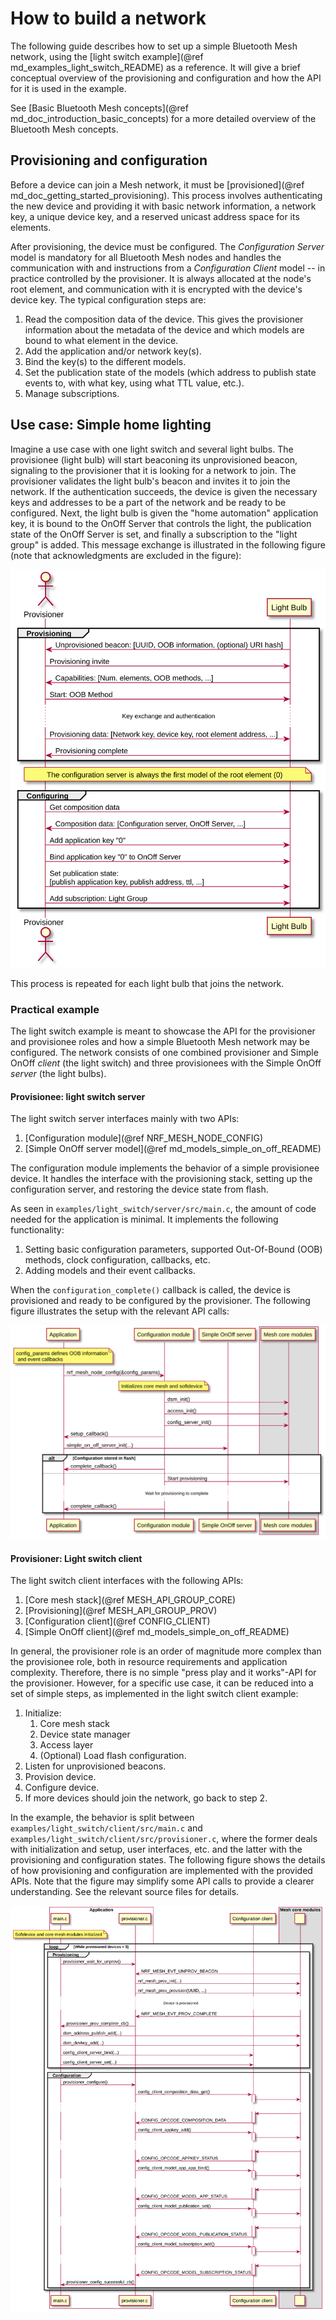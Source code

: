 # How to build a network

The following guide describes how to set up a simple Bluetooth Mesh network, using
the [light switch example](@ref md_examples_light_switch_README) as a reference. It will give a
brief conceptual overview of the provisioning and configuration and how the API for it is used in
the example.

See [Basic Bluetooth Mesh concepts](@ref md_doc_introduction_basic_concepts) for a more detailed
overview of the Bluetooth Mesh concepts.

## Provisioning and configuration

Before a device can join a Mesh network, it must be [provisioned](@ref md_doc_getting_started_provisioning).
This process involves authenticating the new device and providing it with basic network information,
a network key, a unique device key, and a reserved unicast address space for its elements.

After provisioning, the device must be configured. The *Configuration Server* model is mandatory for all Bluetooth Mesh
nodes and handles the communication with and instructions from a *Configuration Client* model -- in
practice controlled by the provisioner. It is always allocated at the node's root element, and
communication with it is encrypted with the device's device key. The typical configuration steps are:

1.  Read the composition data of the device. This gives the provisioner information about the metadata of the
    device and which models are bound to what element in the device.
2.  Add the application and/or network key(s).
3.  Bind the key(s) to the different models.
4.  Set the publication state of the models (which address to publish state events to, with what
    key, using what TTL value, etc.).
5.  Manage subscriptions.


## Use case: Simple home lighting

Imagine a use case with one light switch and several light bulbs. The provisionee
(light bulb) will start beaconing its unprovisioned beacon, signaling to the provisioner that it is
looking for a network to join. The provisioner validates the light bulb's beacon and invites it to
join the network. If the authentication succeeds, the device is given the necessary keys and
addresses to be a part of the network and be ready to be configured. Next, the light bulb is given the
"home automation" application key, it is bound to the OnOff Server that controls the light, the
publication state of the OnOff Server is set, and finally a subscription to the "light group" is
added. This message exchange is illustrated in the following figure (note that acknowledgments are excluded in the
figure):

![Figure 1: Provisioning and configuring the light bulb](img/provisioning_and_configuring_light_bulb.svg "Figure 1: Provisioning and configuring the light bulb")

This process is repeated for each light bulb that joins the network.

### Practical example

The light switch example is meant to showcase the API for the provisioner and provisionee roles
and how a simple Bluetooth Mesh network may be configured. The network consists of one combined
provisioner and Simple OnOff *client* (the light switch) and three provisionees with the Simple
OnOff *server* (the light bulbs).


#### Provisionee: light switch server

The light switch server interfaces mainly with two APIs:

1. [Configuration module](@ref NRF_MESH_NODE_CONFIG)
2. [Simple OnOff server model](@ref md_models_simple_on_off_README)

The configuration module implements the behavior of a simple provisionee device. It handles the
interface with the provisioning stack, setting up the configuration server, and restoring the device
state from flash.

As seen in `examples/light_switch/server/src/main.c`, the amount of code needed for the
application is minimal. It implements the following functionality:

1.  Setting basic configuration parameters, supported Out-Of-Bound (OOB) methods, clock configuration, callbacks,
    etc.
2.  Adding models and their event callbacks.

When the `configuration_complete()` callback is called, the device is provisioned and ready to be
configured by the provisioner. The following figure illustrates the setup with the relevant API calls:

![Figure 2: Light switch server setup](img/light_switch_server_interface.svg "Figure 2: Light switch server setup")


#### Provisioner: Light switch client

The light switch client interfaces with the following APIs:

1.  [Core mesh stack](@ref MESH_API_GROUP_CORE)
2.  [Provisioning](@ref MESH_API_GROUP_PROV)
3.  [Configuration client](@ref CONFIG_CLIENT)
4.  [Simple OnOff client](@ref md_models_simple_on_off_README)

In general, the provisioner role is an order of magnitude more complex than the provisionee role, both in
resource requirements and application complexity. Therefore, there is no simple "press play and it
works"-API for the provisioner. However, for a specific use case, it can be reduced into a set of
simple steps, as implemented in the light switch client example:

1.  Initialize:
    1.  Core mesh stack
    2.  Device state manager
    3.  Access layer
    4.  (Optional) Load flash configuration.
2.  Listen for unprovisioned beacons.
3.  Provision device.
4.  Configure device.
5.  If more devices should join the network, go back to step 2.

In the example, the behavior is split between `examples/light_switch/client/src/main.c` and
`examples/light_switch/client/src/provisioner.c`, where the former deals with initialization and
setup, user interfaces, etc. and the latter with the provisioning and configuration states.
The following figure shows the details of how provisioning and configuration are implemented with the provided APIs. Note that the
figure may simplify some API calls to provide a clearer understanding. See the relevant source
files for details.

![Figure 3: Provisioning and configuring devices](img/light_switch_client_interface.svg "Figure 3: Provisioning and configuring devices")


